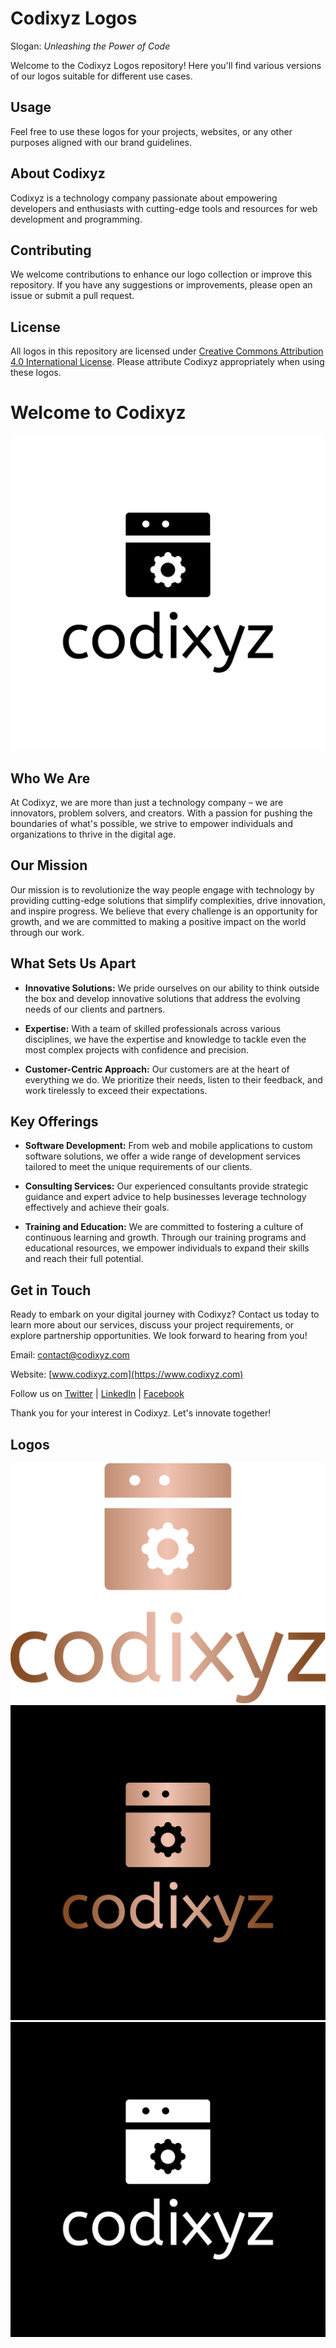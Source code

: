 # Codixyz Logos

Slogan: *Unleashing the Power of Code*

Welcome to the Codixyz Logos repository! Here you'll find various versions of our logos suitable for different use cases.

## Usage

Feel free to use these logos for your projects, websites, or any other purposes aligned with our brand guidelines.

## About Codixyz

Codixyz is a technology company passionate about empowering developers and enthusiasts with cutting-edge tools and resources for web development and programming.

## Contributing

We welcome contributions to enhance our logo collection or improve this repository. If you have any suggestions or improvements, please open an issue or submit a pull request.

## License

All logos in this repository are licensed under [Creative Commons Attribution 4.0 International License](https://creativecommons.org/licenses/by/4.0/). Please attribute Codixyz appropriately when using these logos.

# Welcome to Codixyz

![Codixyz Logo](png/logo-black.png)

## Who We Are

At Codixyz, we are more than just a technology company – we are innovators, problem solvers, and creators. With a passion for pushing the boundaries of what's possible, we strive to empower individuals and organizations to thrive in the digital age.

## Our Mission

Our mission is to revolutionize the way people engage with technology by providing cutting-edge solutions that simplify complexities, drive innovation, and inspire progress. We believe that every challenge is an opportunity for growth, and we are committed to making a positive impact on the world through our work.

## What Sets Us Apart

- **Innovative Solutions:** We pride ourselves on our ability to think outside the box and develop innovative solutions that address the evolving needs of our clients and partners.
  
- **Expertise:** With a team of skilled professionals across various disciplines, we have the expertise and knowledge to tackle even the most complex projects with confidence and precision.
  
- **Customer-Centric Approach:** Our customers are at the heart of everything we do. We prioritize their needs, listen to their feedback, and work tirelessly to exceed their expectations.

## Key Offerings

- **Software Development:** From web and mobile applications to custom software solutions, we offer a wide range of development services tailored to meet the unique requirements of our clients.
  
- **Consulting Services:** Our experienced consultants provide strategic guidance and expert advice to help businesses leverage technology effectively and achieve their goals.
  
- **Training and Education:** We are committed to fostering a culture of continuous learning and growth. Through our training programs and educational resources, we empower individuals to expand their skills and reach their full potential.

## Get in Touch

Ready to embark on your digital journey with Codixyz? Contact us today to learn more about our services, discuss your project requirements, or explore partnership opportunities. We look forward to hearing from you!

Email: contact@codixyz.com

Website: [www.codixyz.com](https://www.codixyz.com)

Follow us on [Twitter](https://twitter.com/codixyz) | [LinkedIn](https://www.linkedin.com/company/codixyz) | [Facebook](https://www.facebook.com/codixyz)

Thank you for your interest in Codixyz. Let's innovate together!


## Logos

![Logo (No Background)](png/logo-no-background.png)
![Color Logo](png/logo-color.png)
![White Logo](png/logo-white.png)
